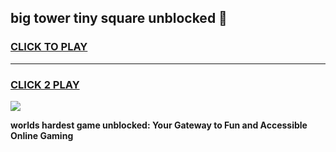 
## big tower tiny square unblocked 👋
<h3>
<a href="https://premium.freeplayer.one?title=big_tower_tiny_square_unblocked&ref=13F">CLICK TO PLAY</a></h3>
<hr>

<h3>
<a href="https://premium.freeplayer.one?title=big_tower_tiny_square_unblocked&ref=13F">CLICK 2 PLAY</a>
  
</h3>

<a href="https://premium.freeplayer.one?title=big_tower_tiny_square_unblocked&ref=12F/"><img src="https://clearcache.store/games.png"></a>


**worlds hardest game unblocked: Your Gateway to Fun and Accessible Online Gaming**
